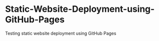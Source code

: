 # Static-Website-Deployment-using-GitHub-Pages
Testing static website deployment using GitHub Pages
